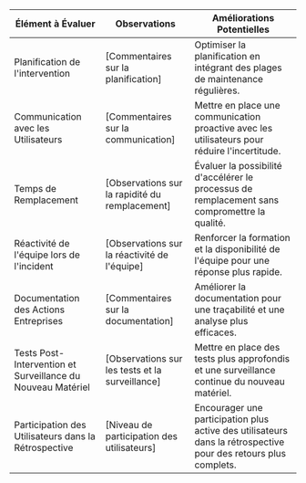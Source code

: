 | Élément à Évaluer                                    | Observations                                     | Améliorations Potentielles                                  |
|------------------------------------------------------|--------------------------------------------------|-----------------------------------------------------------|
| Planification de l'intervention                       | [Commentaires sur la planification]              | Optimiser la planification en intégrant des plages de maintenance régulières. |
| Communication avec les Utilisateurs                   | [Commentaires sur la communication]              | Mettre en place une communication proactive avec les utilisateurs pour réduire l'incertitude. |
| Temps de Remplacement                                 | [Observations sur la rapidité du remplacement]   | Évaluer la possibilité d'accélérer le processus de remplacement sans compromettre la qualité. |
| Réactivité de l'équipe lors de l'incident              | [Observations sur la réactivité de l'équipe]     | Renforcer la formation et la disponibilité de l'équipe pour une réponse plus rapide. |
| Documentation des Actions Entreprises                 | [Commentaires sur la documentation]              | Améliorer la documentation pour une traçabilité et une analyse plus efficaces. |
| Tests Post-Intervention et Surveillance du Nouveau Matériel | [Observations sur les tests et la surveillance] | Mettre en place des tests plus approfondis et une surveillance continue du nouveau matériel. |
| Participation des Utilisateurs dans la Rétrospective   | [Niveau de participation des utilisateurs]      | Encourager une participation plus active des utilisateurs dans la rétrospective pour des retours plus complets. |
